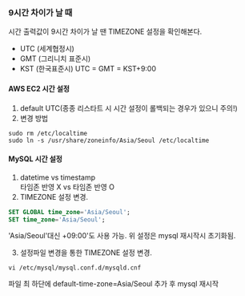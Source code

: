 ### 9시간 차이가 날 때
시간 출력값이 9시간 차이가 날 땐 TIMEZONE 설정을 확인해본다.

- UTC (세계협정시)
- GMT (그리니치 표준시)
- KST (한국표준시)
UTC = GMT = KST+9:00

#### AWS EC2 시간 설정
1. default
UTC(종종 리스타트 시 시간 설정이 롤백되는 경우가 있으니 주의!)  
2. 변경 방법
```vim
sudo rm /etc/localtime
sudo ln -s /usr/share/zoneinfo/Asia/Seoul /etc/localtime
```

#### MySQL 시간 설정
1. datetime vs timestamp  
타임존 반영 X vs 타임존 반영 O
2. TIMEZONE 설정 변경. 
```SQL
SET GLOBAL time_zone='Asia/Seoul';
SET time_zone='Asia/Seoul';
```
'Asia/Seoul'대신 +09:00'도 사용 가능.
위 설정은 mysql 재시작시 초기화됨.

3. 설정파일 변경을 통한 TIMEZONE 설정 변경.
```vim
vi /etc/mysql/mysql.conf.d/mysqld.cnf
```
파일 최 하단에 default-time-zone=Asia/Seoul 추가 후 mysql 재시작
